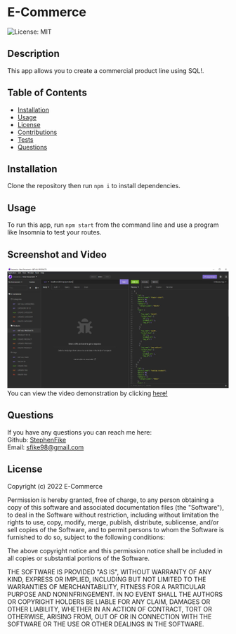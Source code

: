 # E-Commerce  

![License: MIT](https://img.shields.io/badge/License-MIT-yellow.svg)

## Description

This app allows you to create a commercial product line using SQL!.

## Table of Contents

- [Installation](#installation)
- [Usage](#usage)
- [License](#license)
- [Contributions](#contributions)
- [Tests](#tests)
- [Questions](#questions)

## Installation
Clone the repository then run ```npm i``` to install dependencies.

## Usage
To run this app, run ```npm start``` from the command line and use a program like Insomnia to test your routes.

## Screenshot and Video
![App screenshot](/assets/app-screenshot.JPG)
You can view the video demonstration by clicking [here!](https://drive.google.com/file/d/1RNRYoxH9JE20Ln1got2JWO0L6mCQDpPP/view)

## Questions
If you have any questions you can reach me here:  
Github: [StephenFike](https://github.com/StephenFike)  
Email: [sfike98@gmail.com](mailto:sfike98@gmail.com)

## License
Copyright (c) 2022 E-Commerce

Permission is hereby granted, free of charge, to any person obtaining a copy
of this software and associated documentation files (the "Software"), to deal
in the Software without restriction, including without limitation the rights
to use, copy, modify, merge, publish, distribute, sublicense, and/or sell
copies of the Software, and to permit persons to whom the Software is
furnished to do so, subject to the following conditions:

The above copyright notice and this permission notice shall be included in all
copies or substantial portions of the Software.

THE SOFTWARE IS PROVIDED "AS IS", WITHOUT WARRANTY OF ANY KIND, EXPRESS OR
IMPLIED, INCLUDING BUT NOT LIMITED TO THE WARRANTIES OF MERCHANTABILITY,
FITNESS FOR A PARTICULAR PURPOSE AND NONINFRINGEMENT. IN NO EVENT SHALL THE
AUTHORS OR COPYRIGHT HOLDERS BE LIABLE FOR ANY CLAIM, DAMAGES OR OTHER
LIABILITY, WHETHER IN AN ACTION OF CONTRACT, TORT OR OTHERWISE, ARISING FROM,
OUT OF OR IN CONNECTION WITH THE SOFTWARE OR THE USE OR OTHER DEALINGS IN THE
SOFTWARE.
